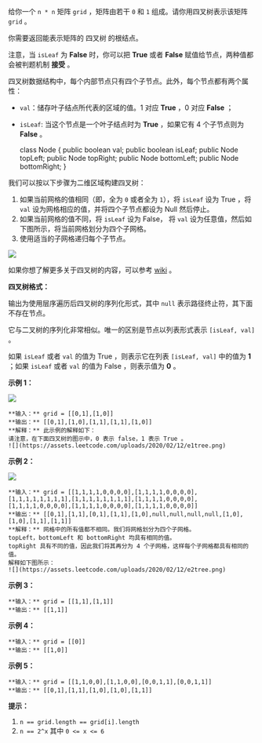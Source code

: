 给你一个 `n * n` 矩阵 `grid` ，矩阵由若干 `0` 和 `1` 组成。请你用四叉树表示该矩阵 `grid` 。

你需要返回能表示矩阵的 四叉树 的根结点。

注意，当 `isLeaf` 为 **False** 时，你可以把 **True** 或者 **False** 赋值给节点，两种值都会被判题机制 **接受**
。

四叉树数据结构中，每个内部节点只有四个子节点。此外，每个节点都有两个属性：

  * `val`：储存叶子结点所代表的区域的值。1 对应 **True** ，0 对应 **False** ；
  * `isLeaf`: 当这个节点是一个叶子结点时为 **True** ，如果它有 4 个子节点则为 **False** 。

    
    
    class Node {
        public boolean val;
        public boolean isLeaf;
        public Node topLeft;
        public Node topRight;
        public Node bottomLeft;
        public Node bottomRight;
    }

我们可以按以下步骤为二维区域构建四叉树：

  1. 如果当前网格的值相同（即，全为 `0` 或者全为 `1`），将 `isLeaf` 设为 True ，将 `val` 设为网格相应的值，并将四个子节点都设为 Null 然后停止。
  2. 如果当前网格的值不同，将 `isLeaf` 设为 False， 将 `val` 设为任意值，然后如下图所示，将当前网格划分为四个子网格。
  3. 使用适当的子网格递归每个子节点。

![](https://assets.leetcode.com/uploads/2020/02/11/new_top.png)

如果你想了解更多关于四叉树的内容，可以参考 [wiki](https://en.wikipedia.org/wiki/Quadtree) 。

**四叉树格式：**

输出为使用层序遍历后四叉树的序列化形式，其中 `null` 表示路径终止符，其下面不存在节点。

它与二叉树的序列化非常相似。唯一的区别是节点以列表形式表示 `[isLeaf, val]` 。

如果 `isLeaf` 或者 `val` 的值为 True ，则表示它在列表 `[isLeaf, val]` 中的值为 **1** ；如果 `isLeaf`
或者 `val` 的值为 False ，则表示值为 **0** 。



**示例 1：**

![](https://assets.leetcode.com/uploads/2020/02/11/grid1.png)

    
    
    **输入：** grid = [[0,1],[1,0]]
    **输出：** [[0,1],[1,0],[1,1],[1,1],[1,0]]
    **解释：** 此示例的解释如下：
    请注意，在下面四叉树的图示中，0 表示 false，1 表示 True 。
    ![](https://assets.leetcode.com/uploads/2020/02/12/e1tree.png)
    

**示例 2：**

![](https://assets.leetcode.com/uploads/2020/02/12/e2mat.png)

    
    
    **输入：** grid = [[1,1,1,1,0,0,0,0],[1,1,1,1,0,0,0,0],[1,1,1,1,1,1,1,1],[1,1,1,1,1,1,1,1],[1,1,1,1,0,0,0,0],[1,1,1,1,0,0,0,0],[1,1,1,1,0,0,0,0],[1,1,1,1,0,0,0,0]]
    **输出：** [[0,1],[1,1],[0,1],[1,1],[1,0],null,null,null,null,[1,0],[1,0],[1,1],[1,1]]
    **解释：** 网格中的所有值都不相同。我们将网格划分为四个子网格。
    topLeft，bottomLeft 和 bottomRight 均具有相同的值。
    topRight 具有不同的值，因此我们将其再分为 4 个子网格，这样每个子网格都具有相同的值。
    解释如下图所示：
    ![](https://assets.leetcode.com/uploads/2020/02/12/e2tree.png)
    

**示例 3：**

    
    
    **输入：** grid = [[1,1],[1,1]]
    **输出：** [[1,1]]
    

**示例 4：**

    
    
    **输入：** grid = [[0]]
    **输出：** [[1,0]]
    

**示例 5：**

    
    
    **输入：** grid = [[1,1,0,0],[1,1,0,0],[0,0,1,1],[0,0,1,1]]
    **输出：** [[0,1],[1,1],[1,0],[1,0],[1,1]]
    



**提示：**

  1. `n == grid.length == grid[i].length`
  2. `n == 2^x` 其中 `0 <= x <= 6`

